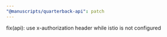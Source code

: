 ```yaml
---
"@manuscripts/quarterback-api": patch
---
```


fix(api): use x-authorization header while istio is not configured

